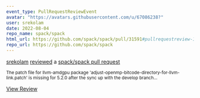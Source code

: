 ```yaml
---
event_type: PullRequestReviewEvent
avatar: "https://avatars.githubusercontent.com/u/67086238?"
user: srekolam
date: 2022-08-04
repo_name: spack/spack
html_url: https://github.com/spack/spack/pull/31591#pullrequestreview-1061238304
repo_url: https://github.com/spack/spack
---
```


<a href='https://github.com/srekolam' target='_blank'>srekolam</a> <a href='https://github.com/spack/spack/pull/31591#pullrequestreview-1061238304' target='_blank'>reviewed</a> a <a href='https://github.com/spack/spack/pull/31591' target='_blank'>spack/spack pull request</a>

<small>The patch file for llvm-amdgpu package 'adjust-openmp-bitcode-directory-for-llvm-link.patch' is missing for 5.2.0 after the sync up with the develop branch...</small>

<a href='https://github.com/spack/spack/pull/31591#pullrequestreview-1061238304' target='_blank'>View Review</a>